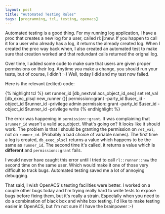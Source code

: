 ```yaml
---
layout: post
title: "Automated Testing Rules"
tags: [programming, tcl, testing, openacs]
---
```


Automated testing is a good thing. For my running log application, I have a proc that creates a new log for a user, called rl::runner::new. If you happen to call it for a user who already has a log, it returns the already created log. When I created the proc way back when, I also created an automated test to make sure that creation worked and that redundant calls returned the orignal log.

Over time, I added some code to make sure that users are given proper permissions on their log. Anytime you make a change, you should run your tests, but of course, I didn't :-) Well, today I did and my test now failed.

Here is the relevant (edited) code:

{% highlight tcl %}
set runner_id [db_nextval acs_object_id_seq] 
set ret_val [db_exec_plsql new_runner {}]
permission::grant -party_id $user_id -object_id $runner_id -privilege admin
permission::grant -party_id $user_id -object_id $runner_id -privilege write
{% endhighlight %}

The error was happening in `permission::grant`. It was complaining that `$runner_id` wasn't a valid acs_object. What's going on? It looks like it should work. The problem is that I should be granting the permission on `ret_val`, not on `runner_id`. (Probably a bad choice of variable names). The first time a log is created, `db_exec_plsql` returns a value which happens to be the same as `runner_id`. The second time it's called, it returns a value which is **different** and `permission::grant` fails.

I would never have caught this error until I tried to call `rl::runner::new` the second time on the same user. Which would make it one of those very difficult to track bugs. Automated testing saved me a lot of annoying debugging.

That said, I wish OpenACS's testing facilities were better. I worked on a couple other bugs today and I'm trying really hard to write tests to expose bugs before fixing them, but it's really a strain. Especially when you need to do a combination of black box and white box testing. I'd like to make testing easier in OpenACS, but I'm not sure if I have the brainpower :-)
